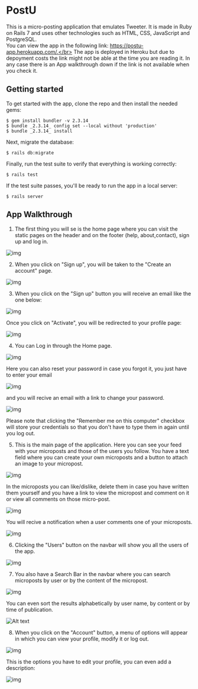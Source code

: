 # PostU

This is a micro-posting application that emulates Tweeter. It is made in Ruby on Rails 7 and uses other technologies such as HTML, CSS, JavaScript and PostgreSQL.</br>
You can view the app in the following link: https://postu-app.herokuapp.com/.</br>
The app is deployed in Heroku but due to depoyment costs the link might not be able at the time you are reading it. In any case there is an App walkthrough down if the link is not available when you check it.

## Getting started

To get started with the app, clone the repo and then install the needed gems:

```
$ gem install bundler -v 2.3.14
$ bundle _2.3.14_ config set --local without 'production'
$ bundle _2.3.14_ install
```

Next, migrate the database:

```
$ rails db:migrate
```

Finally, run the test suite to verify that everything is working correctly:

```
$ rails test
```

If the test suite passes, you'll be ready to run the app in a local server:

```
$ rails server
```

## App Walkthrough

1) The first thing you will se is the home page where you can visit the static pages on
the header and on the footer (help, about,contact), sign up and log in.

![img](app/assets/images/Walkthrough/2.PNG)

2) When you click on "Sign up", you will be taken to the "Create an account" page.

![img](app/assets/images/Walkthrough/3.PNG)

3) When you click on the "Sign up" button you will receive an email like the one below:

![img](app/assets/images/Walkthrough/15.PNG)

Once you click on "Activate", you will be redirected to your profile page:

![img](app/assets/images/Walkthrough/6.PNG)

4) You can Log in through the Home page.

![img](app/assets/images/Walkthrough/4.PNG)

Here you can also reset your password in case you forgot it, you just have to
enter your email

![img](app/assets/images/Walkthrough/5.PNG)

and you will recive an email with a link to change your password.

![img](app/assets/images/Walkthrough/14.PNG)

Please note that clicking the "Remember me on this computer" checkbox will store your credentials
so that you don't have to type them in again until you log out.

5) This is the main page of the application. Here you can see your feed with your microposts
and those of the users you follow. You have a text field where you can create your own microposts and
a button to attach an image to your micropost.

![img](app/assets/images/Walkthrough/7.PNG)

In the microposts you can like/dislike, delete them in case you have written them yourself and you have a link to
view the micropost and comment on it or view all comments on those micro-post.

![img](app/assets/images/Walkthrough/8.PNG)

You will recive a notification when a user comments one of your microposts.

![img](app/assets/images/Walkthrough/9.PNG)

6) Clicking the "Users" button on the navbar will show you all the users of the app.

![img](app/assets/images/Walkthrough/10.PNG)

7) You also have a Search Bar in the navbar where you can search microposts by user or by the content of the micropost.

![img](app/assets/images/Walkthrough/11.PNG)

You can even sort the results alphabetically by user name, by content or by time of publication.

![Alt text](app/assets/images/Walkthrough/12.PNG)

8) When you click on the "Account" button, a menu of options will appear in which you can view your profile,
modify it or log out.

![img](app/assets/images/Walkthrough/16.PNG)

This is the options you have to edit your profile, you can even add a description:

![img](app/assets/images/Walkthrough/13.PNG)
